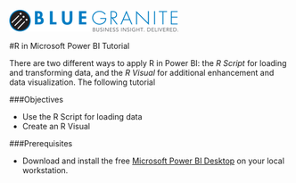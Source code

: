 ![BlueGranite](https://raw.githubusercontent.com/BlueGranite/BlueGranite.github.io/master/assets/images/Blue-Granite-Logo.png)

#R in Microsoft Power BI Tutorial

There are two different ways to apply R in Power BI: the *R Script* for loading and transforming data, and the *R Visual* for additional enhancement and data visualization. The following tutorial

###Objectives
- Use the R Script for loading data
- Create an R Visual

###Prerequisites
- Download and install the free [Microsoft Power BI Desktop](https://powerbi.microsoft.com/en-us/desktop) on your local workstation. 
